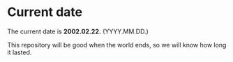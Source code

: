 # Current date

The current date is **2002.02.22.** (YYYY.MM.DD.)

This repository will be good when the world ends, so we will know how long it lasted.